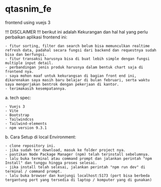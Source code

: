 # qtasnim_fe

frontend using vuejs 3

!!! DISCLAIMER !!!
berikut ini adalah Kekurangan dan hal hal yang perlu perbaikan aplikasi frontend ini:

    - fitur sorting, filter dan search belum bisa memunculkan realtime refresh data, padahal secara fungsi dari backend dan requestnya sudah bisa dan berfungsi.
    - fitur transaksi harusnya bisa di buat lebih simple dengan fungsi multiple input detail.
    - perbandingan jenis produk harusnya dalam bentuk chart saja di frontend nya.
    - saya mohon maaf untuk kekurangsan di bagian front end ini, dikarenakan saya masih baru belajar di bulan februari, serta waktu saya mengerjakan bentrok dengan pekerjaan di kantor.
    - terimakasih kesempatannya.

a. tech spec:

    - Vuejs 3
    - Vite
    - Bootstrap
    - Tailwindcss
    - Tailwind-elements
    - npm version 9.3.1

b. Cara Setup di local Environment:

    - clone repository ini.
    - jika sudah ter download, masuk ke folder project nya.
    - pastikan Node Package Manager (npm) telah terinstall sebelumnya.
    - lalu buka terminal atau command prompt dan jalankan perintah "npm Install" dan tunggu hingga proses selesai.
    - jika install telah selesai, jalankan perintah "npm run dev" di terminal / command prompt.
    - lalu buka browser dan kunjungi localhost:5173 (port bisa berbeda tergantung port yang tersedia di laptop / komputer yang di gunakan)
